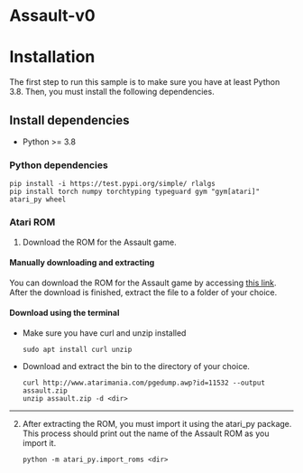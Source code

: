 # Assault-v0

# Installation

The first step to run this sample is to make sure you have at least Python 3.8. Then, you must
install the following dependencies.

## Install dependencies

- Python >= 3.8

### Python dependencies

```shell
pip install -i https://test.pypi.org/simple/ rlalgs
pip install torch numpy torchtyping typeguard gym "gym[atari]" atari_py wheel
```

### Atari ROM

1. Download the ROM for the Assault game.
#### Manually downloading and extracting
You can download the ROM for the Assault game
by accessing [this link](http://www.atarimania.com/pgedump.awp?id=11532).
After the download is finished, extract the file to a folder of your choice.

#### Download using the terminal
- Make sure you have curl and unzip installed
    ```shell
    sudo apt install curl unzip
    ```
- Download and extract the bin to the directory of your choice.
    ```shell
    curl http://www.atarimania.com/pgedump.awp?id=11532 --output assault.zip 
    unzip assault.zip -d <dir>
    ```
----
2. After extracting the ROM, you must import it using the atari_py package. This process should 
print out the name of the Assault ROM as you import it.
    ```shell
    python -m atari_py.import_roms <dir>
    ```


